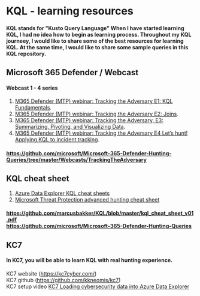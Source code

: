 # KQL - learning resources
#### KQL stands for "Kusto Query Language" When I have started learning KQL, I had no idea how to begin as learning process. Throughout my KQL journeey, I would like to share some of the best resources for learning KQL. At the same time, I would like to share some sample queries in this KQL repository.


## Microsoft 365 Defender / Webcast 
#### Webcast 1 - 4 series 
1. [M365 Defender (MTP) webinar: Tracking the Adversary E1: KQL Fundamentals](https://www.youtube.com/watch?v=0D9TkGjeJwM).
2. [M365 Defender (MTP) webinar: Tracking the Adversary E2: Joins](https://www.youtube.com/watch?v=LMrO6K5TWOU).
3. [M365 Defender (MTP) webinar: Tracking the Adversary, E3: Summarizing, Pivoting, and Visualizing Data](https://www.youtube.com/watch?v=UKnk9U1NH6Y).
4. [M365 Defender (MTP) webinar: Tracking the Adversary E4 Let’s hunt! Applying KQL to incident tracking](https://www.youtube.com/watch?v=2EUxOc_LNd8&list=RDCMUCGTUbqE3SJiLgtvWjIkSQuQ&index=3).
#### https://github.com/microsoft/Microsoft-365-Defender-Hunting-Queries/tree/master/Webcasts/TrackingTheAdversary

## KQL cheat sheet
1. [Azure Data Explorer KQL cheat sheets](https://techcommunity.microsoft.com/t5/azure-data-explorer-blog/azure-data-explorer-kql-cheat-sheets/ba-p/1057404)
2. [Microsoft Threat Protection advanced hunting cheat sheet](https://techcommunity.microsoft.com/t5/microsoft-365-defender-blog/microsoft-threat-protection-advanced-hunting-cheat-sheet/ba-p/1505100)
#### https://github.com/marcusbakker/KQL/blob/master/kql_cheat_sheet_v01.pdf <br> https://github.com/microsoft/Microsoft-365-Defender-Hunting-Queries

## KC7
#### In KC7, you will be able to learn KQL with real hunting experience.
KC7 website (https://kc7cyber.com/) <br>
KC7 github (https://github.com/kkneomis/kc7) <br>
KC7 setup video [KC7 Loading cybersecurity data into Azure Data Explorer](https://www.youtube.com/watch?v=aHJxEHIHq0k) 


